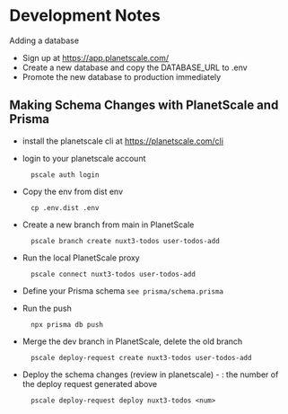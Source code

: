 # Development Notes

Adding a database

- Sign up at https://app.planetscale.com/
- Create a new database and copy the DATABASE_URL to .env
- Promote the new database to production immediately

## Making Schema Changes with PlanetScale and Prisma

- install the planetscale cli at https://planetscale.com/cli

- login to your planetscale account

        pscale auth login

- Copy the env from dist env

        cp .env.dist .env

- Create a new branch from main in PlanetScale

        pscale branch create nuxt3-todos user-todos-add

- Run the local PlanetScale proxy

        pscale connect nuxt3-todos user-todos-add

- Define your Prisma schema `see prisma/schema.prisma`
- Run the push

        npx prisma db push

- Merge the dev branch in PlanetScale, delete the old branch

        pscale deploy-request create nuxt3-todos user-todos-add

- Deploy the schema changes (review in planetscale) - <num>: the number of the deploy request generated above

        pscale deploy-request deploy nuxt3-todos <num>
